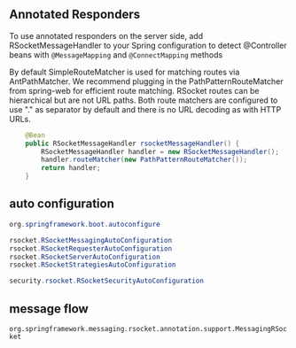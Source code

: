 

## Annotated Responders

To use annotated responders on the server side, add RSocketMessageHandler to your Spring configuration to detect @Controller beans with `@MessageMapping` and `@ConnectMapping` methods

By default SimpleRouteMatcher is used for matching routes via AntPathMatcher. We recommend plugging in the PathPatternRouteMatcher from spring-web for efficient route matching. RSocket routes can be hierarchical but are not URL paths. Both route matchers are configured to use "." as separator by default and there is no URL decoding as with HTTP URLs.

```java
    @Bean
    public RSocketMessageHandler rsocketMessageHandler() {
        RSocketMessageHandler handler = new RSocketMessageHandler();
        handler.routeMatcher(new PathPatternRouteMatcher());
        return handler;
    }
```

## auto configuration

```java
org.springframework.boot.autoconfigure

rsocket.RSocketMessagingAutoConfiguration
rsocket.RSocketRequesterAutoConfiguration
rsocket.RSocketServerAutoConfiguration
rsocket.RSocketStrategiesAutoConfiguration

security.rsocket.RSocketSecurityAutoConfiguration
```

## message flow

`org.springframework.messaging.rsocket.annotation.support.MessagingRSocket`
